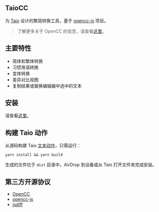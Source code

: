 ## TaioCC

为 [Taio](https://taio.app) 设计的繁简转换工具，基于 [opencc-js](https://github.com/nk2028/opencc-js) 项目。

> 了解更多关于 OpenCC 的信息，请查看[这里](https://github.com/BYVoid/OpenCC)。

## 主要特性

- 简体和繁体转换
- 习惯用语转换
- 变体转换
- 差异对比视图
- 复制结果或替换编辑器中选中的文本

## 安装

请查看[这里](https://actions.taio.app/#/cn/utility?id=taiocc)。

## 构建 Taio 动作

从源码构建 Taio [文本动作](https://docs.taio.app/#/cn/quick-start/actions)，只需运行：

```
yarn install && yarn build
```

生成的文件位于 `dist` 目录中，AirDrop 到设备或从 Taio 打开文件来完成安装。

## 第三方开源协议

- [OpenCC](https://github.com/BYVoid/OpenCC/blob/master/LICENSE)
- [opencc-js](https://github.com/nk2028/opencc-js/blob/main/LICENSE)
- [jsdiff](https://github.com/kpdecker/jsdiff/blob/master/LICENSE)